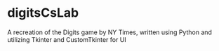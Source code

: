 # digitsCsLab
 A recreation of the Digits game by NY Times, written using Python and utilizing Tkinter and CustomTkinter for UI
